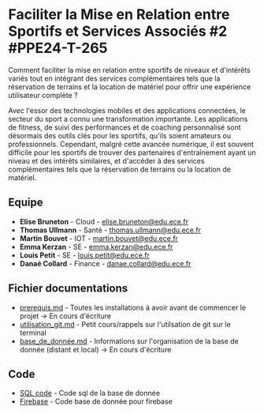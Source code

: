 # Faciliter la Mise en Relation entre Sportifs et Services Associés #2 #PPE24-T-265

Comment faciliter la mise en relation entre sportifs de niveaux et d'intérêts variés tout en intégrant des services complémentaires tels que la réservation de terrains et la location de matériel pour offrir une expérience utilisateur complète ?

Avec l'essor des technologies mobiles et des applications connectées, le secteur du sport a connu une transformation importante. Les applications de fitness, de suivi des performances et de coaching personnalisé sont désormais des outils clés pour les sportifs, qu'ils soient amateurs ou professionnels. Cependant, malgré cette avancée numérique, il est souvent difficile pour les sportifs de trouver des partenaires d'entraînement ayant un niveau et des intérêts similaires, et d'accéder à des services complémentaires tels que la réservation de terrains ou la location de matériel.

## Equipe
- **Elise Bruneton** - Cloud - elise.bruneton@edu.ece.fr
- **Thomas Ullmann** - Santé - thomas.ullmann@edu.ece.fr
- **Martin Bouvet** - IOT - martin.bouvet@edu.ece.fr
- **Emma Kerzan** - SE - emma.kerzan@edu.ece.fr
- **Louis Petit** - SE - louis.petit@edu.ece.fr
- **Danaé Collard** - Finance - danae.collard@edu.ece.fr

## Fichier documentations
- [prerequis.md](https://github.com/EliseBrn/PPE_ING4/blob/main/documentations/prerequis.md) - Toutes les installations à avoir avant de commencer le projet -> En cours d'écriture
- [utilisation_git.md](https://github.com/EliseBrn/PPE_ING4/blob/main/documentations/utilisation_git.md) - Petit cours/rappels sur l'utilsation de git sur le terminal
- [base_de_donnée.md](https://github.com/EliseBrn/PPE_ING4/blob/main/documentations/base_de_donnee.md) - Informations sur l'organisation de la base de donnée (distant et local) -> En cours d'écriture

## Code
- [SQL code](https://github.com/EliseBrn/PPE_ING4/blob/main/code/code_sql) - Code sql de la base de donnée
- [Firebase](https://github.com/EliseBrn/PPE_ING4/blob/main/code/code_firebase) - Code base de donnée pour firebase
